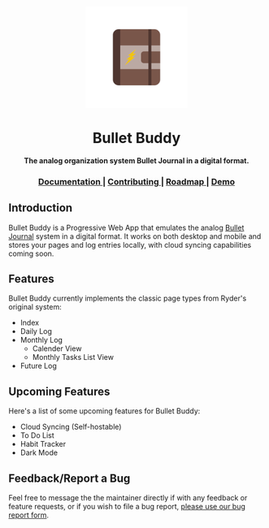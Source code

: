 <div align="center">
	<p align="center">
		<a href="https://gitlab.com/nathanielgreen/bulletbuddy">
			<img src="./src/assets/templogo.png" width="200px" />
		</a>
	</p>
</div>

<div align="center">
  <h1 align="center">Bullet Buddy</h1>
  <p align="center">
    <strong>The analog organization system Bullet Journal in a digital format.</strong>
  </p>
</div>

<div align="center">
  <h3>
    <a href="./DOCUMENTATION.md">
      Documentation
    </a>
    <span> | </span>
    <a href="./CONTRIBUTING.md">
      Contributing
    </a>
    <span> | </span>
    <a href="https://airtable.com/shrj6ZefFj2aspBC5">
      Roadmap
    </a>
    <span> | </span>
    <a href="https://bulletbuddy.app">
      Demo
    </a>
  </h3>
</div>

## Introduction

Bullet Buddy is a Progressive Web App that emulates the analog [Bullet
Journal](https://bulletjournal.com/) system in a digital format. It works on
both desktop and mobile and stores your pages and log entries locally, with
cloud syncing capabilities coming soon.

## Features

Bullet Buddy currently implements the classic page types from Ryder's original
system:

- Index
- Daily Log
- Monthly Log
  - Calender View
  - Monthly Tasks List View
- Future Log

## Upcoming Features

Here's a list of some upcoming features for Bullet Buddy:

- Cloud Syncing (Self-hostable)
- To Do List
- Habit Tracker
- Dark Mode

## Feedback/Report a Bug

Feel free to message the the maintainer directly if with any feedback or feature
requests, or if you wish to file a bug report, [please use our bug report
form](https://airtable.com/shrUVqQgxSuqbKPCI).
